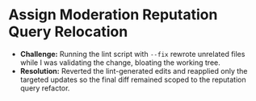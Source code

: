 # Assign Moderation Reputation Query Relocation

- **Challenge:** Running the lint script with `--fix` rewrote unrelated files while I was validating the change, bloating the working tree.
- **Resolution:** Reverted the lint-generated edits and reapplied only the targeted updates so the final diff remained scoped to the reputation query refactor.
